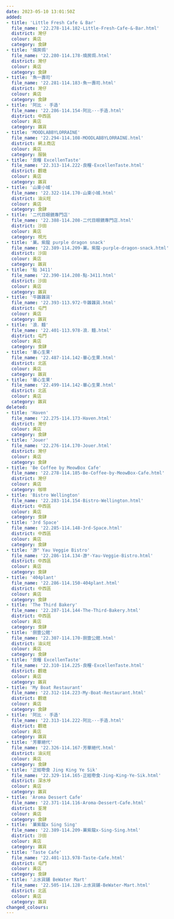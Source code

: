 ```yaml
---
date: 2023-05-10 13:01:50Z
added:
- title: 'Little Fresh Cafe & Bar'
  file_name: '22.278-114.182-Little-Fresh-Cafe-&-Bar.html'
  district: 灣仔
  colour: 黃店
  category: 食肆
- title: '燒房焗'
  file_name: '22.280-114.178-燒房焗.html'
  district: 灣仔
  colour: 黃店
  category: 食肆
- title: '魚一壽司'
  file_name: '22.281-114.183-魚一壽司.html'
  district: 灣仔
  colour: 黃店
  category: 食肆
- title: '阿比 · 手造'
  file_name: '22.286-114.154-阿比-·-手造.html'
  district: 中西區
  colour: 黃店
  category: 雜貨
- title: 'MOODLABBYLORRAINE'
  file_name: '22.294-114.108-MOODLABBYLORRAINE.html'
  district: 網上商店
  colour: 黃店
  category: 服裝
- title: '良糧 ExcellenTaste'
  file_name: '22.313-114.222-良糧-ExcellenTaste.html'
  district: 觀塘
  colour: 黃店
  category: 雜貨
- title: '山東小城'
  file_name: '22.322-114.170-山東小城.html'
  district: 油尖旺
  colour: 黃店
  category: 食肆
- title: '二代目眼鏡專門店'
  file_name: '22.388-114.208-二代目眼鏡專門店.html'
  district: 沙田
  colour: 黃店
  category: 視光
- title: '菓。紫龍 purple dragon snack'
  file_name: '22.389-114.209-菓。紫龍-purple-dragon-snack.html'
  district: 沙田
  colour: 黃店
  category: 雜貨
- title: '點 3411'
  file_name: '22.390-114.208-點-3411.html'
  district: 沙田
  colour: 黃店
  category: 雜貨
- title: '牛雜雜貨'
  file_name: '22.393-113.972-牛雜雜貨.html'
  district: 屯門
  colour: 黃店
  category: 雜貨
- title: '浪．麵'
  file_name: '22.401-113.978-浪．麵.html'
  district: 屯門
  colour: 黃店
  category: 食肆
- title: '華心生果'
  file_name: '22.487-114.142-華心生果.html'
  district: 北區
  colour: 黃店
  category: 雜貨
- title: '華心生果'
  file_name: '22.499-114.142-華心生果.html'
  district: 北區
  colour: 黃店
  category: 雜貨
deleted:
- title: 'Haven'
  file_name: '22.275-114.173-Haven.html'
  district: 灣仔
  colour: 黃店
  category: 食肆
- title: 'Jouer'
  file_name: '22.276-114.170-Jouer.html'
  district: 灣仔
  colour: 黃店
  category: 食肆
- title: 'Be Coffee by MeowBox Cafe'
  file_name: '22.278-114.185-Be-Coffee-by-MeowBox-Cafe.html'
  district: 灣仔
  colour: 黃店
  category: 咖啡
- title: 'Bistro Wellington'
  file_name: '22.283-114.154-Bistro-Wellington.html'
  district: 中西區
  colour: 黃店
  category: 食肆
- title: '3rd Space'
  file_name: '22.285-114.148-3rd-Space.html'
  district: 中西區
  colour: 黃店
  category: 食肆
- title: '游° Yau Veggie Bistro'
  file_name: '22.286-114.134-游°-Yau-Veggie-Bistro.html'
  district: 中西區
  colour: 黃店
  category: 食肆
- title: '404plant'
  file_name: '22.286-114.150-404plant.html'
  district: 中西區
  colour: 黃店
  category: 食肆
- title: 'The Third Bakery'
  file_name: '22.287-114.144-The-Third-Bakery.html'
  district: 中西區
  colour: 黃店
  category: 食肆
- title: '捌壹公館'
  file_name: '22.307-114.170-捌壹公館.html'
  district: 油尖旺
  colour: 黃店
  category: 食肆
- title: '良糧 ExcellenTaste'
  file_name: '22.310-114.225-良糧-ExcellenTaste.html'
  district: 觀塘
  colour: 黃店
  category: 雜貨
- title: 'My Boat Restaurant'
  file_name: '22.312-114.223-My-Boat-Restaurant.html'
  district: 觀塘
  colour: 黃店
  category: 食肆
- title: '阿比 · 手造'
  file_name: '22.313-114.222-阿比-·-手造.html'
  district: 觀塘
  colour: 黃店
  category: 雜貨
- title: '芳華絕代'
  file_name: '22.326-114.167-芳華絕代.html'
  district: 油尖旺
  colour: 黃店
  category: 食肆
- title: '正經嘢食 Jing King Ye Sik'
  file_name: '22.329-114.165-正經嘢食-Jing-King-Ye-Sik.html'
  district: 深水埗
  colour: 黃店
  category: 雜貨
- title: 'Aroma Dessert Cafe'
  file_name: '22.371-114.116-Aroma-Dessert-Cafe.html'
  district: 荃灣
  colour: 黃店
  category: 食肆
- title: '菓紫龍x Sing Sing'
  file_name: '22.389-114.209-菓紫龍x-Sing-Sing.html'
  district: 沙田
  colour: 黃店
  category: 雜貨
- title: 'Taste Cafe'
  file_name: '22.401-113.978-Taste-Cafe.html'
  district: 屯門
  colour: 黃店
  category: 食肆
- title: '上水貨舖 BeWater Mart'
  file_name: '22.505-114.128-上水貨舖-BeWater-Mart.html'
  district: 北區
  colour: 黃店
  category: 雜貨
changed_colours:
---
```

